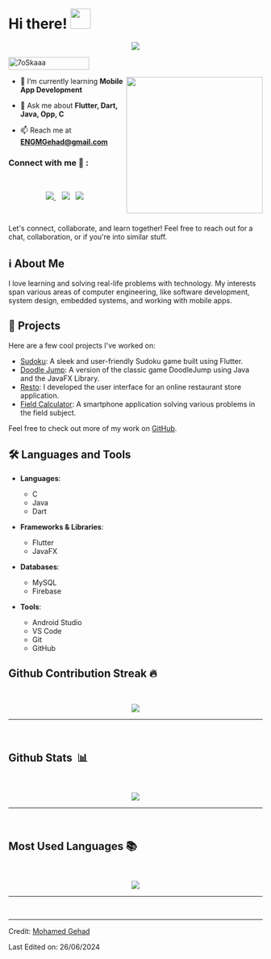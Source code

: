 <h1> Hi there! <img src = "https://raw.githubusercontent.com/MartinHeinz/MartinHeinz/master/wave.gif" width = 40px> </h1>
<p align='center'>
<img src="https://readme-typing-svg.herokuapp.com?color=%2336BCF7&size=25&center=true&vCenter=true&width=433&height=75&lines=I'm+Mohamed+Gehad+Hussien;Third+Year+Student;Zagazig+University;Computers+and+Systems;Android+App+Developer;Flutter+Developer;%40MGehad">
</p>
	<img src="https://komarev.com/ghpvc/?username=MGehad&label=Profile%20views&color=0047AB&style=plastic?" alt="7oSkaaa" height=25px, width=160px/> 

<img align="right" src="https://media.giphy.com/media/QvpqTCiEcwtvx6wwJK/giphy.gif" width="270" height="270" frameBorder="0" class="giphy-embed" allowFullScreen></img>


- 🌱 I’m currently learning **Mobile App Development**

- 💬 Ask me about **Flutter, Dart, Java, Opp, C**

- 📫 Reach me at **ENGMGehad@gmail.com**

### Connect with me 🔗 :
<br>
<p align='center'>
<a href="mailto:ENGMGehad@gmail.com" target="_blank">
<img src="https://img.shields.io/badge/Gmail-D14836?style=for-the-badge&logo=gmail&logoColor=white">
</a>&nbsp;&nbsp;
<a href="https://www.instagram.com/ENGMGehad" target="_blank">
<img src="https://img.shields.io/badge/MGehad-%23E4405F.svg?style=for-the-badge&logo=Instagram&logoColor=white"></a>&nbsp;&nbsp;
<a href="https://www.linkedin.com/in/MGehad" target="_blank">
<img src="https://img.shields.io/badge/linkedin-%230077B5.svg?style=for-the-badge&logo=linkedin&logoColor=white"></a>&nbsp;&nbsp;
</p>
<br>

Let's connect, collaborate, and learn together! Feel free to reach out for a chat, collaboration, or if you're into similar stuff.

## ℹ️ About Me 

I love learning and solving real-life problems with technology. My interests span various areas of computer engineering, like software development, system design, embedded systems, and working with mobile apps.

## 🚀 Projects

Here are a few cool projects I've worked on:

- [Sudoku](https://github.com/MGehad/Sudoku_Game): A sleek and user-friendly Sudoku game built using Flutter.
- [Doodle Jump](https://github.com/K4rimCraft/DoodleJump): A version of the classic game DoodleJump using Java and the JavaFX Library.
- [Resto](https://github.com/K4rimCraft/Restaurant-App): I developed the user interface for an online restaurant store application.
- [Field Calculator](https://github.com/MGehad/Field-Calculator): A smartphone application solving various problems in the field subject.

Feel free to check out more of my work on [GitHub](https://github.com/MGehad/).


## 🛠️ Languages and Tools

- **Languages**: 
  - C
  - Java
  - Dart

- **Frameworks & Libraries**: 
  - Flutter
  - JavaFX

- **Databases**: 
  - MySQL
  - Firebase

- **Tools**: 
  - Android Studio
  - VS Code
  - Git
  - GitHub


## Github Contribution Streak 🔥 
<br>
<p align='center'><img src="https://github-readme-streak-stats.herokuapp.com?user=MGehad&theme=black-ice&hide_border=true&date_format=M%20j%5B%2C%20Y%5D"></p>

<hr><br>

## Github Stats &nbsp;📊
<br>
<p align='center'>
<img src="https://github-readme-stats.vercel.app/api?username=MGehad&show_icons=true&theme=github_dark">
</p>
<hr>
<br>

## Most Used Languages 📚
<br>
<p align='center'>
<img src="https://github-readme-stats.anuraghazra1.vercel.app/api/top-langs/?username=MGehad&theme=dark&hide_border=true&no-bg=true&no-frame=true&langs_count=10">
</p>
<hr>
<br>

------
Credit: [Mohamed Gehad](https://github.com/MGehad)

Last Edited on: 26/06/2024

